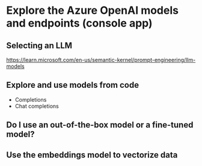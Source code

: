 # Explore the Azure OpenAI models and endpoints (console app)

## Selecting an LLM

https://learn.microsoft.com/en-us/semantic-kernel/prompt-engineering/llm-models


## Explore and use models from code

- Completions
- Chat completions



## Do I use an out-of-the-box model or a fine-tuned model?

## Use the embeddings model to vectorize data
